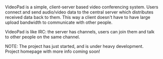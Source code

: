 VideoPad is a simple, client-server based video conferencing system. Users connect and send audio/video data to the central server which distributes received data back to them. This way a client doesn't have to have large upload bandwidth to communicate with other people.

VideoPad is like IRC: the server has channels, users can join them and talk to other people on the same channel.


NOTE: The project has just started, and is under heavy development. Project homepage with more info coming soon!